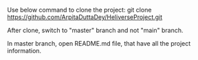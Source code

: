 Use below command to clone the project:
git clone https://github.com/ArpitaDuttaDey/HeliverseProject.git

After clone, switch to "master" branch and not "main" branch.

In master branch, open README.md file, that have all the project information.
